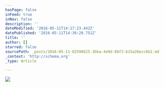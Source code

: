 ```yaml
---
hasPage: false
inFeed: true
inNav: false
description: ''
dateModified: '2016-05-11T14:17:23.442Z'
datePublished: '2016-05-11T14:36:20.751Z'
title: ''
author: []
starred: false
sourcePath: _posts/2016-05-11-82598625-3bba-4e9d-8bf3-b15a26ecc6b2.md
_context: 'http://schema.org'
_type: Article

---
```

![](https://the-grid-user-content.s3-us-west-2.amazonaws.com/bd02f6bb-fd85-4705-97ca-4fcd3fa1f5d7.jpg)